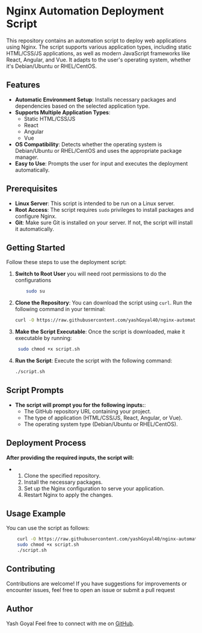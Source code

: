 # Nginx Automation Deployment Script

This repository contains an automation script to deploy web applications using Nginx. The script supports various application types, including static HTML/CSS/JS applications, as well as modern JavaScript frameworks like React, Angular, and Vue. It adapts to the user's operating system, whether it's Debian/Ubuntu or RHEL/CentOS.

## Features

- **Automatic Environment Setup**: Installs necessary packages and dependencies based on the selected application type.
- **Supports Multiple Application Types**:
  - Static HTML/CSS/JS
  - React
  - Angular
  - Vue
- **OS Compatibility**: Detects whether the operating system is Debian/Ubuntu or RHEL/CentOS and uses the appropriate package manager.
- **Easy to Use**: Prompts the user for input and executes the deployment automatically.

## Prerequisites

- **Linux Server**: This script is intended to be run on a Linux server.
- **Root Access**: The script requires `sudo` privileges to install packages and configure Nginx.
- **Git**: Make sure Git is installed on your server. If not, the script will install it automatically.

## Getting Started

Follow these steps to use the deployment script:

1. **Switch to Root User**
    you will need root permissions to do the configurations

   ```bash
       sudo su

2. **Clone the Repository**:
   You can download the script using `curl`. Run the following command in your terminal:

   ```bash
   curl -O https://raw.githubusercontent.com/yashGoyal40/nginx-automation-script/refs/heads/main/script.sh

3. **Make the Script Executable**:
   Once the script is downloaded, make it executable by running:
   ```bash
    sudo chmod +x script.sh

4. **Run the Script**:
   Execute the script with the following command:

   ```bash
   ./script.sh

## Script Prompts
- **The script will prompt you for the following inputs:**:
  - The GitHub repository URL containing your project.
  - The type of application (HTML/CSS/JS, React, Angular, or Vue).
  - The operating system type (Debian/Ubuntu or RHEL/CentOS).

## Deployment Process
**After providing the required inputs, the script will:**
- 1. Clone the specified repository.
  2. Install the necessary packages.
  3. Set up the Nginx configuration to serve your application.
  4. Restart Nginx to apply the changes.
     
## Usage Example
You can use the script as follows:
```bash
    curl -O https://raw.githubusercontent.com/yashGoyal40/nginx-automation-script/refs/heads/main/script.sh
    sudo chmod +x script.sh
    ./script.sh
```
## Contributing
Contributions are welcome! If you have suggestions for improvements or encounter issues, feel free to open an issue or submit a pull request

## Author

Yash Goyal
Feel free to connect with me on [GitHub](https://github.com/yashGoyal40).

